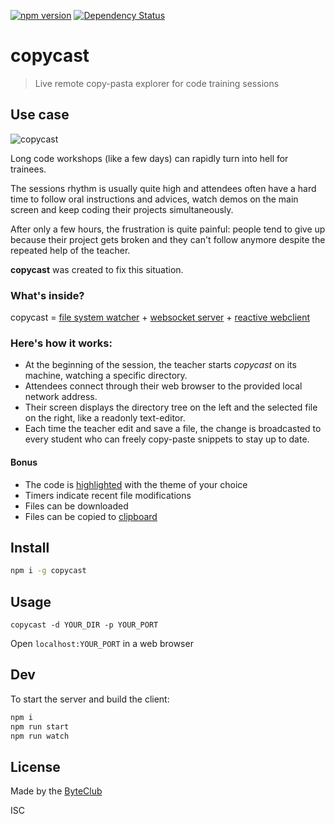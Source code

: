 [![npm version](https://badge.fury.io/js/copycast.svg)](http://badge.fury.io/js/copycast)
[![Dependency Status](https://david-dm.org/lmtm/copycast.svg)](https://david-dm.org/lmtm/copycast)

# copycast

> Live remote copy-pasta explorer for code training sessions

## Use case

![copycast](https://raw.githubusercontent.com/lmtm/copycast/master/illustration.png)

Long code workshops (like a few days) can rapidly turn into hell for trainees.

The sessions rhythm is usually quite high and attendees often have a hard time
to follow oral instructions and advices, watch demos on the main screen and
keep coding their projects simultaneously.

After only a few hours, the frustration is quite painful: people tend to give
up because their project gets broken and they can't follow anymore despite the
repeated help of the teacher.

**copycast** was created to fix this situation.

### What's inside?

copycast = [file system watcher](https://github.com/paulmillr/chokidar) + [websocket server](https://github.com/socketio/socket.io) + [reactive webclient](https://github.com/cyclejs)

### Here's how it works:

- At the beginning of the session, the teacher starts *copycast* on its
	machine, watching a specific directory.
- Attendees connect through their web browser to the provided local network
	address.
- Their screen displays the directory tree on the left and the selected file on
	the right, like a readonly text-editor.
- Each time the teacher edit and save a file, the change is broadcasted to
	every student who can freely copy-paste snippets to stay up to date.

#### Bonus

- The code is [highlighted](https://github.com/isagalaev/highlight.js) with the theme of your choice
- Timers indicate recent file modifications
- Files can be downloaded
- Files can be copied to [clipboard](https://github.com/zenorocha/clipboard.js/)

## Install

```sh
npm i -g copycast
```

## Usage

```
copycast -d YOUR_DIR -p YOUR_PORT
```

Open `localhost:YOUR_PORT` in a web browser

## Dev

To start the server and build the client:
```sh
npm i
npm run start
npm run watch
```

## License

Made by the [ByteClub](http://byteclub.fr)

ISC
